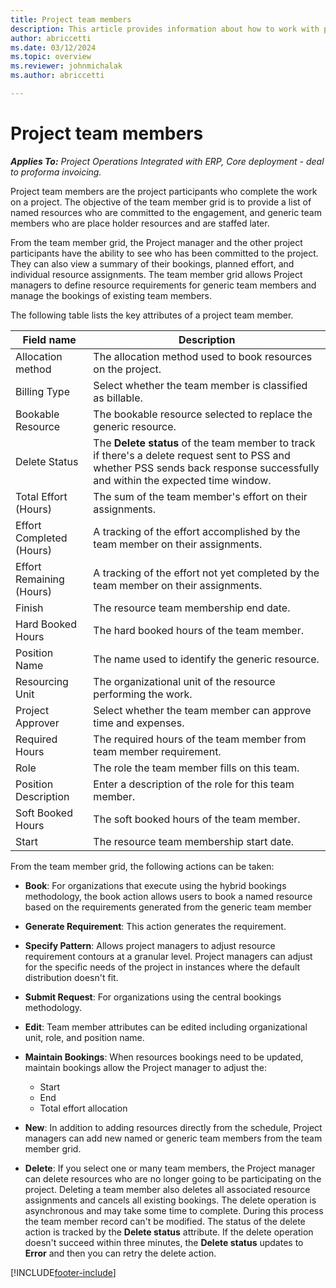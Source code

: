 ```yaml
---
title: Project team members
description: This article provides information about how to work with project team member information, attributes, and scheduling.
author: abriccetti
ms.date: 03/12/2024
ms.topic: overview
ms.reviewer: johnmichalak
ms.author: abriccetti

---
```


# Project team members

_**Applies To:** Project Operations Integrated with ERP, Core deployment - deal to proforma invoicing._

Project team members are the project participants who complete the work on a project. The objective of the team member grid is to provide a list of named resources who are committed to the engagement, and generic team members who are place holder resources and are staffed later.

From the team member grid, the Project manager and the other project participants have the ability to see who has been committed to the project. They can also view a summary of their bookings, planned effort, and individual resource assignments. The team member grid allows Project managers to define resource requirements for generic team members and manage the bookings of existing team members.

The following table lists the key attributes of a project team member.

| Field name          | Description                                                                                                                                                                  |
|--------------------------|-----------------------------------------------------------------------------------------------------------------------------------------------------------------------------------|
| Allocation method        | The allocation method used to book resources on the project.                                                                         |
| Billing Type             | Select whether the team member is classified as billable.                                                                                                                                       |
| Bookable Resource        | The bookable resource selected to replace the generic resource.                                                                                                                   |
| Delete Status            | The **Delete status** of the team member to track if there's a delete request sent to PSS and whether PSS sends back response successfully and within the expected time window. |
| Total Effort (Hours)     | The sum of the team member's effort on their assignments.                                                                                                                         |
| Effort Completed (Hours) | A tracking of the effort accomplished by the team member on their assignments.                                                                                           |
| Effort Remaining (Hours) | A tracking of the effort not yet completed by the team member on their assignments.                                                                                    |
| Finish                   | The resource team membership end date.                                                                                                                                            |
| Hard Booked Hours        | The hard booked hours of the team member.                                                                                                                                                                |
| Position Name            | The name used to identify the generic resource.                                                                                                                                   |
| Resourcing Unit          | The organizational unit of the resource performing the work.                                                                                                                      |
| Project Approver         | Select whether the team member can approve time and expenses.                                                                                                                     |
| Required Hours           | The required hours of the team member from team member requirement.                                                                                                                       |
| Role                     | The role the team member fills on this team.                                                                                                                                |
| Position Description     | Enter a description of the role for this team member.                                                                                                                             |
| Soft Booked Hours        | The soft booked hours of the team member.                                                                                                                                                                 |
| Start                    | The resource team membership start date.                                                                                                                                          |

From the team member grid, the following actions can be taken:

- **Book**: For organizations that execute using the hybrid bookings methodology, the book action allows users to book a named resource based on the requirements generated from the generic team member
- **Generate Requirement**: This action generates the requirement.
- **Specify Pattern**: Allows project managers to adjust resource requirement contours at a granular level. Project managers can adjust for the specific needs of the project in instances where the default distribution doesn't fit.
- **Submit Request**: For organizations using the central bookings methodology.
- **Edit**: Team member attributes can be edited including organizational unit, role, and position name.
- **Maintain Bookings**: When resources bookings need to be updated, maintain bookings allow the Project manager to adjust the:

    - Start
    - End
    - Total effort allocation

- **New**: In addition to adding resources directly from the schedule, Project managers can add new named or generic team members from the team member grid.
- **Delete**: If you select one or many team members, the Project manager can delete resources who are no longer going to be participating on the project. Deleting a team member also deletes all associated resource assignments and cancels all existing bookings. The delete operation is asynchronous and may take some time to complete. During this process the team member record can't be modified. The status of the delete action is tracked by the **Delete status** attribute. If the delete operation doesn't succeed within three minutes, the **Delete status** updates to **Error** and then you can retry the delete action.


[!INCLUDE[footer-include](../includes/footer-banner.md)]
